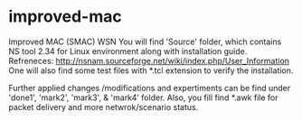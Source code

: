 # improved-mac
Improved MAC (SMAC) WSN
You will find 'Source' folder, which contains NS tool 2.34 for Linux environment along with installation guide. 
Refreneces: http://nsnam.sourceforge.net/wiki/index.php/User_Information
One will also find some test files with *.tcl extension to verify the installation.

Further applied changes /modifications and expertiments can be find under 'done1', 'mark2', 'mark3', & 'mark4' folder.
Also, you fill find *.awk file for packet delivery and more netwrok/scenario status.
